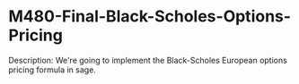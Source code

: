 M480-Final-Black-Scholes-Options-Pricing
========================================

Description:
We're going to implement the Black-Scholes European options pricing formula in sage.
